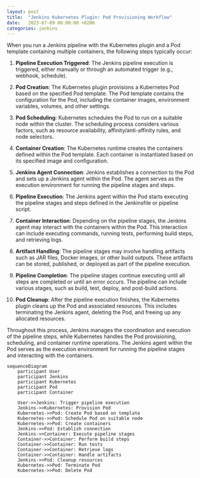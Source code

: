```yaml
---
layout: post
title:  "Jenkins Kubernetes Plugin: Pod Provisioning Workflow"
date:   2023-07-09 00:00:00 +0200
categories: jenkins
---
```


When you run a Jenkins pipeline with the Kubernetes plugin and a Pod template containing multiple containers, the following steps typically occur:

1. **Pipeline Execution Triggered**: The Jenkins pipeline execution is triggered, either manually or through an automated trigger (e.g., webhook, schedule).

2. **Pod Creation**: The Kubernetes plugin provisions a Kubernetes Pod based on the specified Pod template. The Pod template contains the configuration for the Pod, including the container images, environment variables, volumes, and other settings.

3. **Pod Scheduling**: Kubernetes schedules the Pod to run on a suitable node within the cluster. The scheduling process considers various factors, such as resource availability, affinity/anti-affinity rules, and node selectors.

4. **Container Creation**: The Kubernetes runtime creates the containers defined within the Pod template. Each container is instantiated based on its specified image and configuration.

5. **Jenkins Agent Connection**: Jenkins establishes a connection to the Pod and sets up a Jenkins agent within the Pod. The agent serves as the execution environment for running the pipeline stages and steps.

6. **Pipeline Execution**: The Jenkins agent within the Pod starts executing the pipeline stages and steps defined in the Jenkinsfile or pipeline script.

7. **Container Interaction**: Depending on the pipeline stages, the Jenkins agent may interact with the containers within the Pod. This interaction can include executing commands, running tests, performing build steps, and retrieving logs.

8. **Artifact Handling**: The pipeline stages may involve handling artifacts such as JAR files, Docker images, or other build outputs. These artifacts can be stored, published, or deployed as part of the pipeline execution.

9. **Pipeline Completion**: The pipeline stages continue executing until all steps are completed or until an error occurs. The pipeline can include various stages, such as build, test, deploy, and post-build actions.

10. **Pod Cleanup**: After the pipeline execution finishes, the Kubernetes plugin cleans up the Pod and associated resources. This includes terminating the Jenkins agent, deleting the Pod, and freeing up any allocated resources.

Throughout this process, Jenkins manages the coordination and execution of the pipeline steps, while Kubernetes handles the Pod provisioning, scheduling, and container runtime operations. The Jenkins agent within the Pod serves as the execution environment for running the pipeline stages and interacting with the containers.

```mermaid!
sequenceDiagram
    participant User
    participant Jenkins
    participant Kubernetes
    participant Pod
    participant Container

    User->>Jenkins: Trigger pipeline execution
    Jenkins->>Kubernetes: Provision Pod
    Kubernetes->>Pod: Create Pod based on template
    Kubernetes->>Pod: Schedule Pod on suitable node
    Kubernetes->>Pod: Create containers
    Jenkins->>Pod: Establish connection
    Jenkins->>Container: Execute pipeline stages
    Container->>Container: Perform build steps
    Container->>Container: Run tests
    Container->>Container: Retrieve logs
    Container->>Container: Handle artifacts
    Jenkins->>Pod: Cleanup resources
    Kubernetes->>Pod: Terminate Pod
    Kubernetes->>Pod: Delete Pod


```
